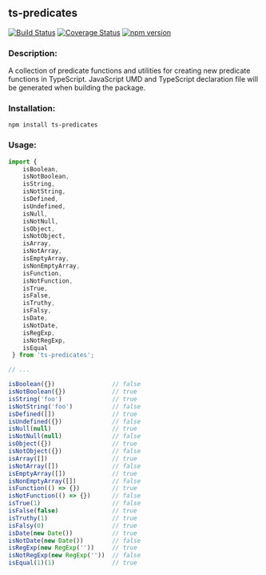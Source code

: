 ## ts-predicates

[![Build Status](https://travis-ci.com/codybonney/ts-predicates.svg?branch=master)](https://travis-ci.com/codybonney/ts-predicates)
[![Coverage Status](https://coveralls.io/repos/github/codybonney/ts-predicates/badge.svg?branch=master)](https://coveralls.io/github/codybonney/ts-predicates?branch=master)
[![npm version](http://img.shields.io/npm/v/ts-predicates.svg?style=flat)](https://npmjs.org/package/ts-predicates "View this project on npm")

### Description:
A collection of predicate functions and utilities for creating new predicate functions in TypeScript. JavaScript UMD and TypeScript declaration file will be generated when building the package.

### Installation:
```
npm install ts-predicates
```

### Usage:
```javascript
import { 
    isBoolean,
    isNotBoolean,
    isString,
    isNotString,
    isDefined,
    isUndefined,
    isNull,
    isNotNull,
    isObject,
    isNotObject,
    isArray,
    isNotArray,
    isEmptyArray,
    isNonEmptyArray,
    isFunction,
    isNotFunction,
    isTrue,
    isFalse,
    isTruthy,
    isFalsy,
    isDate,
    isNotDate,
    isRegExp,
    isNotRegExp,
    isEqual
 } from 'ts-predicates';

// ...

isBoolean({})                // false
isNotBoolean({})             // true
isString('foo')              // true
isNotString('foo')           // false
isDefined([])                // true
isUndefined({})              // false
isNull(null)                 // true
isNotNull(null)              // false
isObject({})                 // true
isNotObject({})              // false
isArray([])                  // true
isNotArray([])               // false
isEmptyArray([])             // true
isNonEmptyArray([])          // false
isFunction(() => {})         // true
isNotFunction(() => {})      // false
isTrue(1)                    // false
isFalse(false)               // true
isTruthy(1)                  // true
isFalsy(0)                   // true
isDate(new Date())           // true
isNotDate(new Date())        // false
isRegExp(new RegExp(''))     // true
isNotRegExp(new RegExp(''))  // false
isEqual(1)(1)                // true
```
